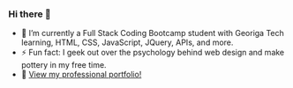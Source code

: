 ### Hi there 👋

<!--
**alandry110/alandry110** is a ✨ _special_ ✨ repository because its `README.md` (this file) appears on your GitHub profile.

Here are some ideas to get you started:


-->
- 🌱 I’m currently a Full Stack Coding Bootcamp student with Georiga Tech learning, HTML, CSS, JavaScript, JQuery, APIs, and more.
-  ⚡ Fun fact: I geek out over the psychology behind web design and make pottery in my free time.
- 💼 [View my professional portfolio!](https://ashclandry.github.io/portfolio/)

